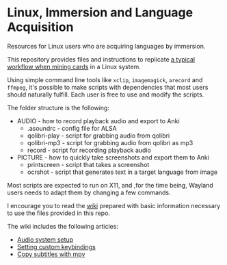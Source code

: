 # Linux, Immersion and Language Acquisition
Resources for Linux users who are acquiring languages by immersion.

This repository provides files and instructions to replicate [a typical workflow
when mining cards](https://www.youtube.com/watch?v=CfvDKgNUSi8) in a Linux
system.

Using simple command line tools like `xclip`, `imagemagick`, `arecord` and
`ffmpeg`, it's possible to make scripts with dependencies that most users
should naturally fulfill. Each user is free to use and modify the scripts.

The folder structure is the following:

* AUDIO - how to record playback audio and export to Anki
    *  .asoundrc - config file for ALSA
    *  qolibri-play - script for grabbing audio from qolibri
    *  qolibri-mp3 - script for grabbing audio from qolibri as mp3
    *  record - script for recording playback audio
* PICTURE - how to quickly take screenshots and export them to Anki
    *  printscreen - script that takes a screenshot
    *  ocrshot - script that generates text in a target language from image

Most scripts are expected to run on X11, and ,for the time being, Wayland
users needs to adapt them by changing a few commands.

I encourage you to read the [wiki](https://github.com/edulim/Linux-MIA/wiki) 
prepared with basic information necessary to use the files provided in this
repo.

The wiki includes the following articles:

* [Audio system setup](https://github.com/edulim/Linux-MIA/wiki/Audio-system-setup)
* [Setting custom
  keybindings](https://github.com/edulim/Linux-MIA/wiki/Setting-custom-keybindings)
* [Copy subtitles with mpv](https://github.com/edulim/Linux-MIA/wiki/Copy-subtitles-with-mpv)
